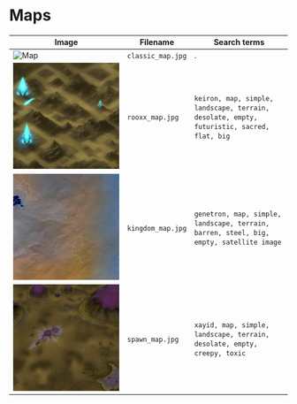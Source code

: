 # Maps

<!-- markdownlint-disable MD013 --><!-- Tables cannot be split up over lines, hence will break 80 characters per line -->

| Image                   | Filename          | Search terms                                                                               |
| ----------------------- | ----------------- | ------------------------------------------------------------------------------------------ |
| ![Map](classic_map.jpg) | `classic_map.jpg` | .                                                                                          |
| ![Map](rooxx_map.jpg) | `rooxx_map.jpg` | `keiron, map, simple, landscape, terrain, desolate, empty, futuristic, sacred, flat, big` |
| ![Map](kingdom_map.jpg)  | `kingdom_map.jpg`  | `genetron, map, simple, landscape, terrain, barren, steel, big, empty, satellite image`      |
| ![Map](spawn_map.jpg)    | `spawn_map.jpg`    | `xayid, map, simple, landscape, terrain, desolate, empty, creepy, toxic`                    |

<!-- markdownlint-enable MD013 -->
